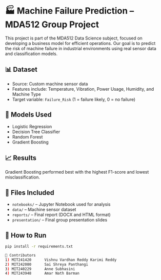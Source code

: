 # 🏭 Machine Failure Prediction – MDA512 Group Project

This project is part of the MDA512 Data Science subject, focused on developing a business model for efficient operations. Our goal is to predict the risk of machine failure in industrial environments using real sensor data and classification models.

## 📊 Dataset
- Source: Custom machine sensor data
- Features include: Temperature, Vibration, Power Usage, Humidity, and Machine Type
- Target variable: `Failure_Risk` (1 = failure likely, 0 = no failure)

## 🧪 Models Used
- Logistic Regression
- Decision Tree Classifier
- Random Forest
- Gradient Boosting

## 📈 Results
Gradient Boosting performed best with the highest F1-score and lowest misclassification.

## 📁 Files Included
- `notebooks/` – Jupyter Notebook used for analysis
- `data/` – Machine sensor dataset
- `reports/` – Final report (DOCX and HTML format)
- `presentation/` – Final group presentation slides

## 🚀 How to Run
```bash
pip install -r requirements.txt

👥 Contributors
1) MIT241420      Vishnu Vardhan Reddy Karimi Reddy
2) MIT242080      Sai Shreya Panthangi
3) MIT240229      Anne Subhasini
4) MIT243948      Amar Nath Barman
